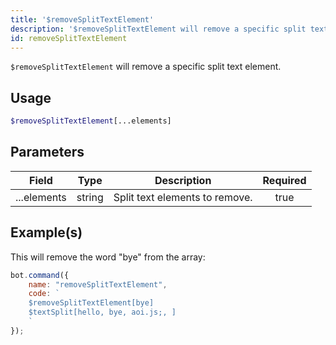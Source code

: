 ```yaml
---
title: '$removeSplitTextElement'
description: '$removeSplitTextElement will remove a specific split text element.'
id: removeSplitTextElement
---
```


`$removeSplitTextElement` will remove a specific split text element.

## Usage

```php
$removeSplitTextElement[...elements]
```

## Parameters

| Field       | Type   | Description                    | Required |
| ----------- | ------ | ------------------------------ |:--------:|
| ...elements | string | Split text elements to remove. |   true   |

## Example(s)

This will remove the word "bye" from the array:

```javascript
bot.command({
    name: "removeSplitTextElement",
    code: `
    $removeSplitTextElement[bye]
    $textSplit[hello, bye, aoi.js;, ]
    `
});
```